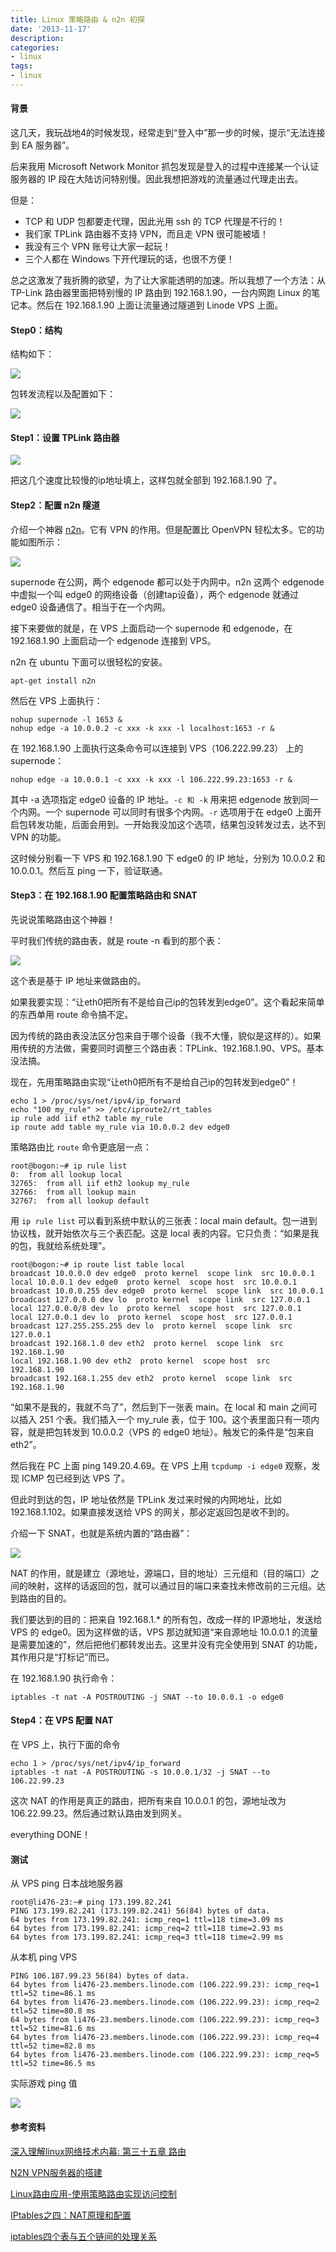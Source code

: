 ```yaml
---
title: Linux 策略路由 & n2n 初探
date: '2013-11-17'
description:
categories:
- linux
tags:
- linux
---
```


#### 背景

这几天，我玩战地4的时候发现，经常走到“登入中”那一步的时候，提示“无法连接到 EA 服务器”。

后来我用 Microsoft Network Monitor 抓包发现是登入的过程中连接某一个认证服务器的 IP 段在大陆访问特别慢。因此我想把游戏的流量通过代理走出去。

但是：

 - TCP 和 UDP 包都要走代理，因此光用 ssh 的 TCP 代理是不行的！
 - 我们家 TPLink 路由器不支持 VPN，而且走 VPN 很可能被墙！
 - 我没有三个 VPN 账号让大家一起玩！
 - 三个人都在 Windows 下开代理玩的话，也很不方便！

总之这激发了我折腾的欲望，为了让大家能透明的加速。所以我想了一个方法：从 TP-Link 路由器里面把特别慢的 IP 路由到 192.168.1.90，一台内网跑 Linux 的笔记本。然后在 192.168.1.90 上面让流量通过隧道到 Linode VPS 上面。


#### Step0：结构

结构如下：

![](/img/policy-route.png)

包转发流程以及配置如下：

![](/img/policy-route-4.png)

#### Step1：设置 TPLink 路由器

![](/img/policy-route-2.png)

把这几个速度比较慢的ip地址填上，这样包就全部到 192.168.1.90 了。

#### Step2：配置 n2n 隧道

介绍一个神器 [n2n](http://www.ntop.org/products/n2n/)。它有 VPN 的作用。但是配置比 OpenVPN 轻松太多。它的功能如图所示：

![](/img/policy-route-n2n.png)

supernode 在公网，两个 edgenode 都可以处于内网中。n2n 这两个 edgenode 中虚拟一个叫 edge0 的网络设备（创建tap设备），两个 edgenode 就通过 edge0 设备通信了。相当于在一个内网。

接下来要做的就是，在 VPS 上面启动一个 supernode 和 edgenode，在 192.168.1.90 上面启动一个 edgenode 连接到 VPS。

n2n 在 ubuntu 下面可以很轻松的安装。

	apt-get install n2n

然后在 VPS 上面执行：

	nohup supernode -l 1653 &
	nohup edge -a 10.0.0.2 -c xxx -k xxx -l localhost:1653 -r &

在 192.168.1.90 上面执行这条命令可以连接到 VPS（106.222.99.23） 上的 supernode：

	nohup edge -a 10.0.0.1 -c xxx -k xxx -l 106.222.99.23:1653 -r &

其中 -a 选项指定 edge0 设备的 IP 地址。`-c 和 -k` 用来把 edgenode 放到同一个内网。一个 supernode 可以同时有很多个内网。`-r` 选项用于在 edge0 上面开启包转发功能，后面会用到。一开始我没加这个选项，结果包没转发过去，达不到 VPN 的功能。

这时候分别看一下 VPS 和 192.168.1.90 下 edge0 的 IP 地址，分别为 10.0.0.2 和 10.0.0.1。然后互 ping 一下，验证联通。

#### Step3：在 192.168.1.90 配置策略路由和 SNAT

先说说策略路由这个神器！

平时我们传统的路由表，就是 route -n 看到的那个表：

![](/img/policy-route-3.png)

这个表是基于 IP 地址来做路由的。

如果我要实现：“让eth0把所有不是给自己ip的包转发到edge0”。这个看起来简单的东西单用 route 命令搞不定。

因为传统的路由表没法区分包来自于哪个设备（我不大懂，貌似是这样的）。如果用传统的方法做，需要同时调整三个路由表：TPLink、192.168.1.90、VPS。基本没法搞。

现在，先用策略路由实现“让eth0把所有不是给自己ip的包转发到edge0”！

	echo 1 > /proc/sys/net/ipv4/ip_forward
	echo "100 my_rule" >> /etc/iproute2/rt_tables
	ip rule add iif eth2 table my_rule
	ip route add table my_rule via 10.0.0.2 dev edge0

策略路由比 `route` 命令更底层一点：

	root@bogon:~# ip rule list
	0:	from all lookup local 
	32765:	from all iif eth2 lookup my_rule 
	32766:	from all lookup main 
	32767:	from all lookup default 

用 `ip rule list` 可以看到系统中默认的三张表：local main default。包一进到协议栈，就开始依次与三个表匹配。这是 local 表的内容。它只负责：“如果是我的包，我就给系统处理”。

	root@bogon:~# ip route list table local
	broadcast 10.0.0.0 dev edge0  proto kernel  scope link  src 10.0.0.1 
	local 10.0.0.1 dev edge0  proto kernel  scope host  src 10.0.0.1 
	broadcast 10.0.0.255 dev edge0  proto kernel  scope link  src 10.0.0.1 
	broadcast 127.0.0.0 dev lo  proto kernel  scope link  src 127.0.0.1 
	local 127.0.0.0/8 dev lo  proto kernel  scope host  src 127.0.0.1 
	local 127.0.0.1 dev lo  proto kernel  scope host  src 127.0.0.1 
	broadcast 127.255.255.255 dev lo  proto kernel  scope link  src 127.0.0.1 
	broadcast 192.168.1.0 dev eth2  proto kernel  scope link  src 192.168.1.90 
	local 192.168.1.90 dev eth2  proto kernel  scope host  src 192.168.1.90 
	broadcast 192.168.1.255 dev eth2  proto kernel  scope link  src 192.168.1.90

“如果不是我的，我就不鸟了”，然后到下一张表 main。在 local 和 main 之间可以插入 251 个表。我们插入一个 my_rule 表，位于 100。这个表里面只有一项内容，就是把包转发到 10.0.0.2（VPS 的 edge0 地址）。触发它的条件是“包来自 eth2”。

然后我在 PC 上面 ping 149.20.4.69。在 VPS 上用 `tcpdump -i edge0` 观察，发现 ICMP 包已经到达 VPS 了。

但此时到达的包，IP 地址依然是 TPLink 发过来时候的内网地址，比如 192.168.1.102。如果直接发送给 VPS 的网关，那必定返回包是收不到的。

介绍一下 SNAT，也就是系统内置的“路由器”：

![](/img/policy-route-snat.png)


NAT 的作用，就是建立（源地址，源端口，目的地址）三元组和（目的端口）之间的映射，这样的话返回的包，就可以通过目的端口来查找未修改前的三元组。达到路由的目的。

我们要达到的目的：把来自 192.168.1.* 的所有包，改成一样的 IP源地址，发送给 VPS 的 edge0。因为这样做的话，VPS 那边就知道“来自源地址 10.0.0.1 的流量是需要加速的”，然后把他们都转发出去。这里并没有完全使用到 SNAT 的功能，其作用只是“打标记”而已。

在 192.168.1.90 执行命令：

	iptables -t nat -A POSTROUTING -j SNAT --to 10.0.0.1 -o edge0

#### Step4：在 VPS 配置 NAT

在 VPS 上，执行下面的命令

	echo 1 > /proc/sys/net/ipv4/ip_forward
	iptables -t nat -A POSTROUTING -s 10.0.0.1/32 -j SNAT --to 106.22.99.23

这次 NAT 的作用是真正的路由，把所有来自 10.0.0.1 的包，源地址改为 106.22.99.23。然后通过默认路由发到网关。

everything DONE！

#### 测试

从 VPS ping 日本战地服务器

	root@li476-23:~# ping 173.199.82.241
	PING 173.199.82.241 (173.199.82.241) 56(84) bytes of data.
	64 bytes from 173.199.82.241: icmp_req=1 ttl=118 time=3.09 ms
	64 bytes from 173.199.82.241: icmp_req=2 ttl=118 time=2.93 ms
	64 bytes from 173.199.82.241: icmp_req=3 ttl=118 time=2.99 ms

从本机 ping VPS
	
	PING 106.187.99.23 56(84) bytes of data.
	64 bytes from li476-23.members.linode.com (106.222.99.23): icmp_req=1 ttl=52 time=86.1 ms
	64 bytes from li476-23.members.linode.com (106.222.99.23): icmp_req=2 ttl=52 time=80.8 ms
	64 bytes from li476-23.members.linode.com (106.222.99.23): icmp_req=3 ttl=52 time=81.6 ms
	64 bytes from li476-23.members.linode.com (106.222.99.23): icmp_req=4 ttl=52 time=82.8 ms
	64 bytes from li476-23.members.linode.com (106.222.99.23): icmp_req=5 ttl=52 time=86.5 ms

实际游戏 ping 值

![](/img/policy-route-test.png)


#### 参考资料

[深入理解linux网络技术内幕: 第三十五章 路由](http://www.oreilly.com.cn/index.php?func=book&isbn=978-7-5083-7964-7)

[N2N VPN服务器的搭建](http://www.ipcpu.com/2010/10/n2n-vpn/)

[Linux路由应用-使用策略路由实现访问控制](http://blog.csdn.net/dog250/article/details/6685633)

[IPtables之四：NAT原理和配置](http://lustlost.blog.51cto.com/2600869/943110)

[iptables四个表与五个链间的处理关系](http://blog.sina.com.cn/s/blog_71261a2d0100xaob.html)